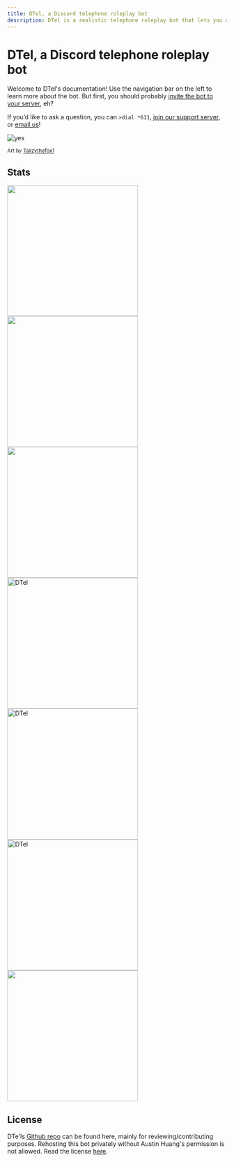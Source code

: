 ```yaml
---
title: DTel, a Discord telephone roleplay bot
description: DTel is a realistic telephone roleplay bot that lets you call other servers! Invite today!
---
```


# DTel, a Discord telephone roleplay bot

Welcome to DTel's documentation! Use the navigation bar on the left to learn more about the bot. But first, you should probably [invite the bot to your server](https://discordapp.com/oauth2/authorize?client_id=377609965554237453&scope=bot), eh?

If you’d like to ask a question, you can `>dial *611`, [join our support server](https://discord.gg/RN7pxrB), or [email us](mailto:dtel@austinhuang.me)!

![yes](https://cdn.discordapp.com/attachments/393598647679582218/393956037637570560/DTel-chan.png)

<small>Art by [Tailzythefox1](https://tailzythefox1.deviantart.com/)</small>

## Stats
<a href="https://botlist.space/bot/377609965554237453?utm_source=bls&utm_medium=widget&utm_campaign=377609965554237453"><img src="https://api.botlist.space/widget/377609965554237453/6" width="300"></a> <a href="https://botsfordiscord.com/bot/377609965554237453"><img src="https://botsfordiscord.com/api/bot/377609965554237453/widget?theme=dark" width="300" /></a> <a href="https://discordbotlist.com/bots/377609965554237453"><img src="https://discordbotlist.com/bots/377609965554237453/widget.svg" width="300" /></a> <a href="https://bots.ondiscord.xyz/bots/377609965554237453"><img src="https://bots.ondiscord.xyz/bots/377609965554237453/embed?theme=dark&showGuilds=true" alt="DTel" width="300"/></a> <a href="https://top.gg/bot/377609965554237453"><img src="https://top.gg/api/widget/377609965554237453.svg" alt="DTel" width="300" /></a> <a href="https://discord.boats/bot/377609965554237453"><img src="https://discord.boats/api/widget/377609965554237453" alt="DTel" width="300" /></a> <a href="https://mythicalbots.xyz/bot/377609965554237453" ><img src="https://mythicalbots.xyz/bot/377609965554237453/embed?q=dark" alt="" width="300" /></a>

## License
DTe'ls [Github repo](https://github.com/austinhuang0131/dtel) can be found here, mainly for reviewing/contributing purposes. Rehosting this bot privately without Austin Huang's permission is not allowed. Read the license [here](https://github.com/austinhuang0131/dtel/blob/master/LICENSE).

<script data-goatcounter="https://dtel.goatcounter.com/count"
        async src="//gc.zgo.at/count.js"></script>
